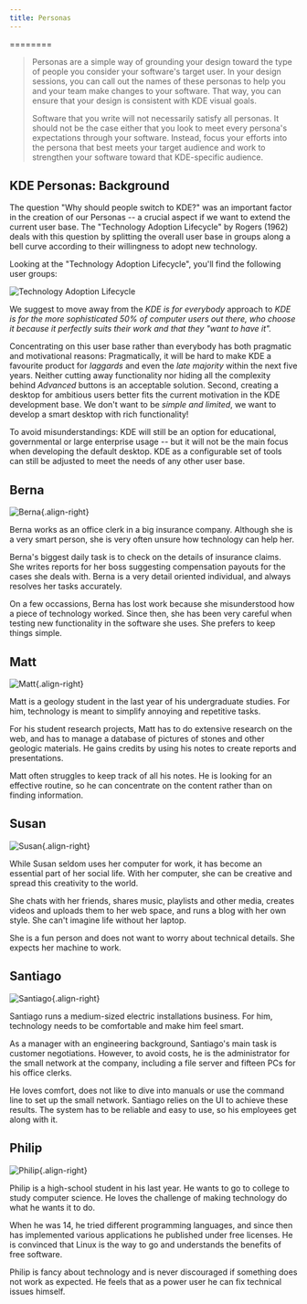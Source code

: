 ```yaml
---
title: Personas
---
```

========

> Personas are a simple way of grounding your design toward the type of
> people you consider your software\'s target user. In your design
> sessions, you can call out the names of these personas to help you and
> your team make changes to your software. That way, you can ensure that
> your design is consistent with KDE visual goals.
>
> Software that you write will not necessarily satisfy all personas. It
> should not be the case either that you look to meet every persona\'s
> expectations through your software. Instead, focus your efforts into
> the persona that best meets your target audience and work to
> strengthen your software toward that KDE-specific audience.

KDE Personas: Background
------------------------

The question \"Why should people switch to KDE?\" was an important
factor in the creation of our Personas -- a crucial aspect if we want to
extend the current user base. The \"Technology Adoption Lifecycle\" by
Rogers (1962) deals with this question by splitting the overall user
base in groups along a bell curve according to their willingness to
adopt new technology.

Looking at the \"Technology Adoption Lifecycle\", you\'ll find the
following user groups:

![Technology Adoption Lifecycle](/hig/Introduction_KDE4_Vision_tal.png)

We suggest to move away from the *KDE is for everybody* approach to *KDE
is for the more sophisticated 50% of computer users out there, who
choose it because it perfectly suits their work and that they \"want to
have it\".*

Concentrating on this user base rather than everybody has both pragmatic
and motivational reasons: Pragmatically, it will be hard to make KDE a
favourite product for *laggards* and even the *late majority* within the
next five years. Neither cutting away functionality nor hiding all the
complexity behind *Advanced* buttons is an acceptable solution. Second,
creating a desktop for ambitious users better fits the current
motivation in the KDE development base. We don\'t want to be *simple and
limited*, we want to develop a smart desktop with rich functionality!

To avoid misunderstandings: KDE will still be an option for educational,
governmental or large enterprise usage -- but it will not be the main
focus when developing the default desktop. KDE as a configurable set of
tools can still be adjusted to meet the needs of any other user base.

Berna
-----

![Berna](/hig/Berna_small.jpg){.align-right}

Berna works as an office clerk in a big insurance company. Although she
is a very smart person, she is very often unsure how technology can help
her.

Berna\'s biggest daily task is to check on the details of insurance
claims. She writes reports for her boss suggesting compensation payouts
for the cases she deals with. Berna is a very detail oriented
individual, and always resolves her tasks accurately.

On a few occassions, Berna has lost work because she misunderstood how a
piece of technology worked. Since then, she has been very careful when
testing new functionality in the software she uses. She prefers to keep
things simple.

Matt
----

![Matt](/hig/Matt_small.jpg){.align-right}

Matt is a geology student in the last year of his undergraduate studies.
For him, technology is meant to simplify annoying and repetitive tasks.

For his student research projects, Matt has to do extensive research on
the web, and has to manage a database of pictures of stones and other
geologic materials. He gains credits by using his notes to create
reports and presentations.

Matt often struggles to keep track of all his notes. He is looking for
an effective routine, so he can concentrate on the content rather than
on finding information.

Susan
-----

![Susan](/hig/Susan_small.jpg){.align-right}

While Susan seldom uses her computer for work, it has become an
essential part of her social life. With her computer, she can be
creative and spread this creativity to the world.

She chats with her friends, shares music, playlists and other media,
creates videos and uploads them to her web space, and runs a blog with
her own style. She can\'t imagine life without her laptop.

She is a fun person and does not want to worry about technical details.
She expects her machine to work.

Santiago
--------

![Santiago](/hig/Santiago_small.jpg){.align-right}

Santiago runs a medium-sized electric installations business. For him,
technology needs to be comfortable and make him feel smart.

As a manager with an engineering background, Santiago\'s main task is
customer negotiations. However, to avoid costs, he is the administrator
for the small network at the company, including a file server and
fifteen PCs for his office clerks.

He loves comfort, does not like to dive into manuals or use the command
line to set up the small network. Santiago relies on the UI to achieve
these results. The system has to be reliable and easy to use, so his
employees get along with it.

Philip
------

![Philip](/hig/Philip_small.jpg){.align-right}

Philip is a high-school student in his last year. He wants to go to
college to study computer science. He loves the challenge of making
technology do what he wants it to do.

When he was 14, he tried different programming languages, and since then
has implemented various applications he published under free licenses.
He is convinced that Linux is the way to go and understands the benefits
of free software.

Philip is fancy about technology and is never discouraged if something
does not work as expected. He feels that as a power user he can fix
technical issues himself.

